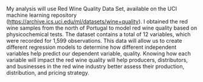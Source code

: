 My analysis will use Red Wine Quality Data Set, available on the UCI machine learning repository (https://archive.ics.uci.edu/ml/datasets/wine+quality). I obtained the red wine samples from the north of Portugal to model red wine quality based on physicochemical tests. The dataset contains a total of 12 variables, which were recorded for 1,599 observations. This data will allow us to create different regression models to determine how different independent variables help predict our dependent variable, quality. Knowing how each variable will impact the red wine quality will help producers, distributors, and businesses in the red wine industry better assess their production, distribution, and pricing strategy.
